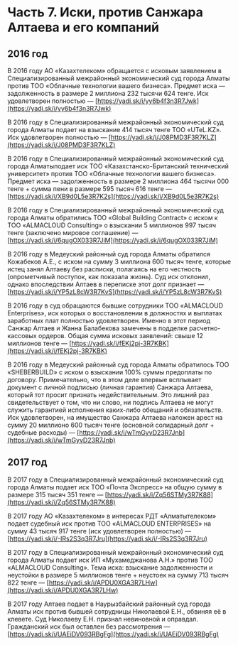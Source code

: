 # Часть 7. Иски, против Санжара Алтаева и его компаний

## 2016 год

В 2016 году АО «Казахтелеком» обращается с исковым заявлением в Специализированный межрайонный экономический суд города Алматы против ТОО «Облачные технологии вашего бизнеса». Предмет иска — задолженность в размере 2 миллиона 232 тысячи 624 тенге. Иск удовлетворен полностью — [https://yadi.sk/i/yy6b4f3n3R7Jwk](https://yadi.sk/i/yy6b4f3n3R7Jwk)

В 2016 году в Специализированный межрайонный экономический суд города Алматы подает на взыскание 414 тысяч тенге ТОО «UTeL.KZ». Иск удовлетворен полностью — [https://yadi.sk/i/J08PMD3F3R7KLZ](https://yadi.sk/i/J08PMD3F3R7KLZ)

В 2016 году в Специализированный межрайонный экономический суд города Алматыподает иск ТОО «Казахстанско-Британский технический университет» против ТОО «Облачные технологии вашего бизнеса». Предмет иска — задолженность в размере 2 миллиона 464 тысячи 000 тенге + сумма пени в размере 595 тысяч 616 тенге  — [https://yadi.sk/i/XB9d0L5e3R7K2s](https://yadi.sk/i/XB9d0L5e3R7K2s)

В 2016 году в Специализированный межрайонный экономический суд города Алматы обратились ТОО «Global Building Contract» c иском к ТОО «ALMACLOUD Consulting» о взыскании 5 миллионов 997 тысяч тенге \(заключено мировое соглашение\) — [https://yadi.sk/i/6qugOX033R7JiM](https://yadi.sk/i/6qugOX033R7JiM)

В 2016 году в Медеуский районный суд города Алматы обратился Кожабеков А.Е., с иском на сумму 3 миллиона 600 тысяч тенге, которые истец занял Алтаеву без расписки, полагаясь на его честность \(опрометчивый поступок, как показала жизнь\). Суд иск отклонил, однако впоследствии Алтаев в переписке этот долг признает — [https://yadi.sk/i/YP5zL8cW3R7KvS](https://yadi.sk/i/YP5zL8cW3R7KvS)

В 2016 году в суд обращаются бывшие сотрудники ТОО «ALMACLOUD Enterprises», иск которых о восстановлении в должностях и выплатах заработных плат полностью удовлетворен. Именно в этот период Санжар Алтаев и Жанна Балабекова замечены в подделке расчетно-кассовых ордеров. Общая сумма исковых заявлений: свыше 12 миллионов тенге — [https://yadi.sk/i/fEKj2pj-3R7KBK](https://yadi.sk/i/fEKj2pj-3R7KBK)

В 2016 году в Медеуский районный суд города Алматы обратилось ТОО «SHEBERBUILD» с иском о взыскании 100% суммы предоплаты по договору. Примечательно, что в этом деле впервые всплывает документ с личной подписью \(личная гарантия\) Санжара Алтаева, который тот просит признать недействительным. Это лишний раз свидетельствует о том, что ни слово, ни подпись Алтаева не могут служить гарантией исполнения каких-либо обещаний и обязательств. Иск удовлетворен, на имущество Санжара Алтаева наложен арест на сумму 20 миллионо 600 тысяч тенге \(основной солидарный долг + судебные расходы\) —  [https://yadi.sk/i/wTmGyvD23R7Jnb](https://yadi.sk/i/wTmGyvD23R7Jnb)

## 2017 год

В 2017 году в Специализированный межрайонный экономический суд города Алматы подает иск ТОО «Почта Экспресс» на общую сумму в размере 315 тысяч 351 тенге — [https://yadi.sk/i/Zq56STMy3R7K88](https://yadi.sk/i/Zq56STMy3R7K88)

В 2017 году АО «Казахтелеком» в интересах РДТ «Алматытелеком» подает судебный иск против ТОО «ALMACLOUD ENTERPRISES» на сумму 43 тысяч 917 тенге \(иск удовлетворен полностью\) — [https://yadi.sk/i/-IRs2S3q3R7Jru](https://yadi.sk/i/-IRs2S3q3R7Jru)

В 2017 году в Специализированный межрайонный экономический суд города Алматы подает иск ИП «Мухамеджанова А.Н.» против ТОО «ALMACLOUD Consulting». Тема иска: взыскание задолженности и неустойки в размере 5 миллионов тенге + неустоек на сумму 713 тысяч 822 тенге — [https://yadi.sk/i/APDU0XGA3R7LHw](https://yadi.sk/i/APDU0XGA3R7LHw)

В 2017 году Алтаев подает в Наурызбайский районный суд города Алматы иск против бывшей сотрудницы Николаевой Е.Н., обвиняя её в клевете. Суд Николаеву Е.Н. признал невиновной и оправдал. Гражданский иск был оставлен без рассмотрения — [https://yadi.sk/i/UAEiDV093RBgFg](https://yadi.sk/i/UAEiDV093RBgFg)

